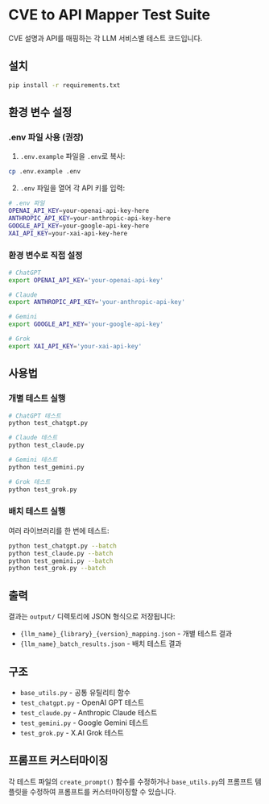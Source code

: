 # CVE to API Mapper Test Suite

CVE 설명과 API를 매핑하는 각 LLM 서비스별 테스트 코드입니다.

## 설치

```bash
pip install -r requirements.txt
```

## 환경 변수 설정

### .env 파일 사용 (권장)

1. `.env.example` 파일을 `.env`로 복사:
```bash
cp .env.example .env
```

2. `.env` 파일을 열어 각 API 키를 입력:
```bash
# .env 파일
OPENAI_API_KEY=your-openai-api-key-here
ANTHROPIC_API_KEY=your-anthropic-api-key-here
GOOGLE_API_KEY=your-google-api-key-here
XAI_API_KEY=your-xai-api-key-here
```

### 환경 변수로 직접 설정

```bash
# ChatGPT
export OPENAI_API_KEY='your-openai-api-key'

# Claude
export ANTHROPIC_API_KEY='your-anthropic-api-key'

# Gemini
export GOOGLE_API_KEY='your-google-api-key'

# Grok
export XAI_API_KEY='your-xai-api-key'
```

## 사용법

### 개별 테스트 실행

```bash
# ChatGPT 테스트
python test_chatgpt.py

# Claude 테스트
python test_claude.py

# Gemini 테스트
python test_gemini.py

# Grok 테스트
python test_grok.py
```

### 배치 테스트 실행

여러 라이브러리를 한 번에 테스트:

```bash
python test_chatgpt.py --batch
python test_claude.py --batch
python test_gemini.py --batch
python test_grok.py --batch
```

## 출력

결과는 `output/` 디렉토리에 JSON 형식으로 저장됩니다:
- `{llm_name}_{library}_{version}_mapping.json` - 개별 테스트 결과
- `{llm_name}_batch_results.json` - 배치 테스트 결과

## 구조

- `base_utils.py` - 공통 유틸리티 함수
- `test_chatgpt.py` - OpenAI GPT 테스트
- `test_claude.py` - Anthropic Claude 테스트
- `test_gemini.py` - Google Gemini 테스트
- `test_grok.py` - X.AI Grok 테스트

## 프롬프트 커스터마이징

각 테스트 파일의 `create_prompt()` 함수를 수정하거나 `base_utils.py`의 프롬프트 템플릿을 수정하여 프롬프트를 커스터마이징할 수 있습니다.